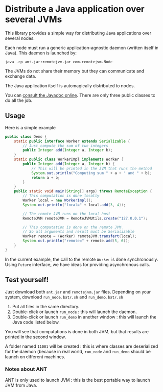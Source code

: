 
# Distribute a Java application over several JVMs

This library provides a simple way for distributing Java applications over several nodes.

Each node must run a generic application-agnostic daemon (written itself in Java). This daemon is launched by:
```
java -cp ant.jar:remotejvm.jar com.remotejvm.Node
```

The JVMs do not share their memory but they can communicate and exchange data.

The Java application itself is automagically distributed to nodes.

You can [consult the Javadoc online](http://plantuml.github.io/remotejvm/index.html). There are only three public classes to do all the job.

## Usage

Here is a simple example

```java
public class Demo { 
    static public interface Worker extends Serializable { 
        // Just compute the sum of two integers 
        public Integer add(Integer a, Integer b); 
    } 
    static public class WorkerImpl implements Worker { 
        public Integer add(Integer a, Integer b) { 
            // This will be printed in the JVM that runs the method 
            System.out.println("Computing sum " + a + " and " + b); 
            return a + b; 
        } 
    } 
    public static void main(String[] args) throws RemoteException { 
        // This computation is done locally 
        Worker local = new WorkerImpl(); 
        System.out.println("local=" + local.add(3, 4)); 

        // The remote JVM runs on the local host 
        RemoteJVM remoteJVM = RemoteJVMUtils.create("127.0.0.1"); 

        // This computation is done on the remote JVM. 
        // So all arguments and result must be Serializable 
        Worker remote = (Worker) remoteJVM.transfert(local); 
        System.out.println("remote=" + remote.add(5, 6)); 
    } 
}
```

In the current example, the call to the remote ``Worker`` is done synchronously.
Using ``Future`` interface, we have ideas for providing asynchronous calls.

## Test yourself!

Just download both ``ant.jar`` and ``remotejvm.jar`` files. Depending on your system, download ``run_node.bat/.sh`` and ``run_demo.bat/.sh``

1. Put all files in the same directory.
2. Double-click or launch ``run_node`` : this will launch the daemon.
3. Double-click or launch ``run_demo`` in another window : this will launch the Java code listed below.

You will see that computations is done in both JVM, but that results are printed in the second window.

A folder named ``11001`` will be created : this is where classes are deserialized for the daemon (because in real world, ``run_node`` and ``run_demo`` should be launch on different machines.

### Notes about ANT

ANT is only used to launch JVM : this is the best portable way to launch JVM from Java.


